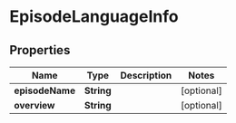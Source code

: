 
# EpisodeLanguageInfo

## Properties
Name | Type | Description | Notes
------------ | ------------- | ------------- | -------------
**episodeName** | **String** |  |  [optional]
**overview** | **String** |  |  [optional]



